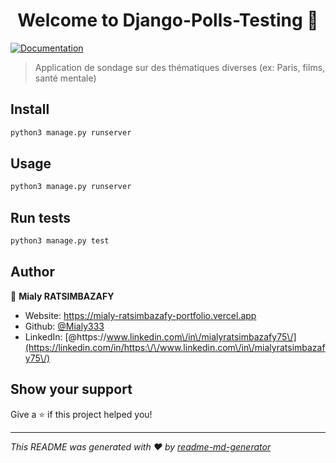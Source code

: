 <h1 align="center">Welcome to Django-Polls-Testing 👋</h1>
<p>
  <a href="https://github.com/Mialy333/Django-Polls-Testing" target="_blank">
    <img alt="Documentation" src="https://img.shields.io/badge/documentation-yes-brightgreen.svg" />
  </a>
</p>

> Application de sondage sur des thématiques diverses (ex: Paris, films, santé mentale)

## Install

```sh
python3 manage.py runserver
```

## Usage

```sh
python3 manage.py runserver
```

## Run tests

```sh
python3 manage.py test
```

## Author

👤 **Mialy RATSIMBAZAFY**

* Website: https://mialy-ratsimbazafy-portfolio.vercel.app
* Github: [@Mialy333](https://github.com/Mialy333)
* LinkedIn: [@https:\/\/www.linkedin.com\/in\/mialyratsimbazafy75\/](https://linkedin.com/in/https:\/\/www.linkedin.com\/in\/mialyratsimbazafy75\/)

## Show your support

Give a ⭐️ if this project helped you!

***
_This README was generated with ❤️ by [readme-md-generator](https://github.com/kefranabg/readme-md-generator)_